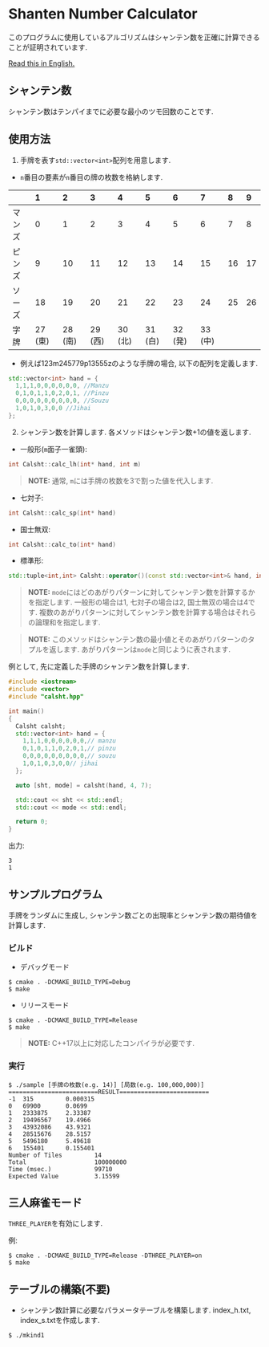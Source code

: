 # Shanten Number Calculator
このプログラムに使用しているアルゴリズムはシャンテン数を正確に計算できることが証明されています.

[Read this in English.](README.md)

## シャンテン数
シャンテン数はテンパイまでに必要な最小のツモ回数のことです.

## 使用方法
1. 手牌を表す`std::vector<int>`配列を用意します.
- `n`番目の要素が`n`番目の牌の枚数を格納します.

||1|2|3|4|5|6|7|8|9|
|:--|:--|:--|:--|:--|:--|:--|:--|:--|:--|
|マンズ|0|1|2|3|4|5|6|7|8|
|ピンズ|9|10|11|12|13|14|15|16|17|
|ソーズ|18|19|20|21|22|23|24|25|26|
|字牌|27 (東)|28 (南)|29 (西)|30 (北)|31 (白)|32 (発)|33 (中)|||
    
- 例えば123m245779p13555zのような手牌の場合, 以下の配列を定義します.

```cpp
std::vector<int> hand = {
  1,1,1,0,0,0,0,0,0, //Manzu
  0,1,0,1,1,0,2,0,1, //Pinzu
  0,0,0,0,0,0,0,0,0, //Souzu
  1,0,1,0,3,0,0 //Jihai
};
```

2. シャンテン数を計算します. 各メソッドはシャンテン数+1の値を返します.
- 一般形(`m`面子一雀頭):
```cpp
int Calsht::calc_lh(int* hand, int m)
```

> **NOTE:** 通常, `m`には手牌の枚数を3で割った値を代入します.

- 七対子:
```cpp
int Calsht::calc_sp(int* hand)
```
- 国士無双:
```cpp
int Calsht::calc_to(int* hand)
```
- 標準形:
```cpp
std::tuple<int,int> Calsht::operator()(const std::vector<int>& hand, int m, int mode)
```
> **NOTE:** `mode`にはどのあがりパターンに対してシャンテン数を計算するかを指定します. 一般形の場合は1, 七対子の場合は2, 国士無双の場合は4です. 複数のあがりパターンに対してシャンテン数を計算する場合はそれらの論理和を指定します.

> **NOTE:** このメソッドはシャンテン数の最小値とそのあがりパターンのタプルを返します. あがりパターンは`mode`と同じように表されます.

例として, 先に定義した手牌のシャンテン数を計算します.

```cpp
#include <iostream>
#include <vector>
#include "calsht.hpp"

int main()
{
  Calsht calsht;
  std::vector<int> hand = {
    1,1,1,0,0,0,0,0,0,// manzu
    0,1,0,1,1,0,2,0,1,// pinzu
    0,0,0,0,0,0,0,0,0,// souzu
    1,0,1,0,3,0,0// jihai
  };

  auto [sht, mode] = calsht(hand, 4, 7);

  std::cout << sht << std::endl;
  std::cout << mode << std::endl;

  return 0;
}
```
出力:
```
3
1
```

## サンプルプログラム
手牌をランダムに生成し, シャンテン数ごとの出現率とシャンテン数の期待値を計算します.

### ビルド
- デバッグモード
```
$ cmake . -DCMAKE_BUILD_TYPE=Debug
$ make
```

- リリースモード
```
$ cmake . -DCMAKE_BUILD_TYPE=Release
$ make
```
> **NOTE:** C++17以上に対応したコンパイラが必要です.

### 実行
```
$ ./sample [手牌の枚数(e.g. 14)] [局数(e.g. 100,000,000)]
=========================RESULT=========================
-1  315         0.000315
0   69900       0.0699
1   2333875     2.33387
2   19496567    19.4966
3   43932086    43.9321
4   28515676    28.5157
5   5496180     5.49618
6   155401      0.155401
Number of Tiles         14
Total                   100000000
Time (msec.)            99710
Expected Value          3.15599
```

## 三人麻雀モード
`THREE_PLAYER`を有効にします.

例:
```
$ cmake . -DCMAKE_BUILD_TYPE=Release -DTHREE_PLAYER=on
$ make
```

## テーブルの構築(不要)
- シャンテン数計算に必要なパラメータテーブルを構築します. index_h.txt, index_s.txtを作成します.

```
$ ./mkind1
```
